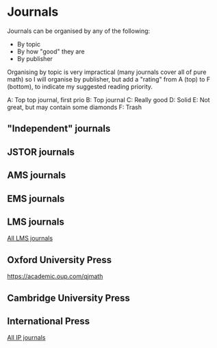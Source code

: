 # Journals

Journals can be organised by any of the following:

- By topic
- By how "good" they are
- By publisher

Organising by topic is very impractical (many journals cover all of pure math) so I will organise by publisher, but add a "rating" from A (top) to F (bottom), to indicate my suggested reading priority.

A: Top top journal, first prio
B: Top journal
C: Really good
D: Solid
E: Not great, but may contain some diamonds
F: Trash

## "Independent" journals

## JSTOR journals


## AMS journals

## EMS journals

## LMS journals
[All LMS journals](https://www.lms.ac.uk/publications/journals)

## Oxford University Press

https://academic.oup.com/qjmath

## Cambridge University Press


## International Press
[All IP journals](http://intlpress.com/site/pub/pages/journals/_home/contentonline/index.html)
